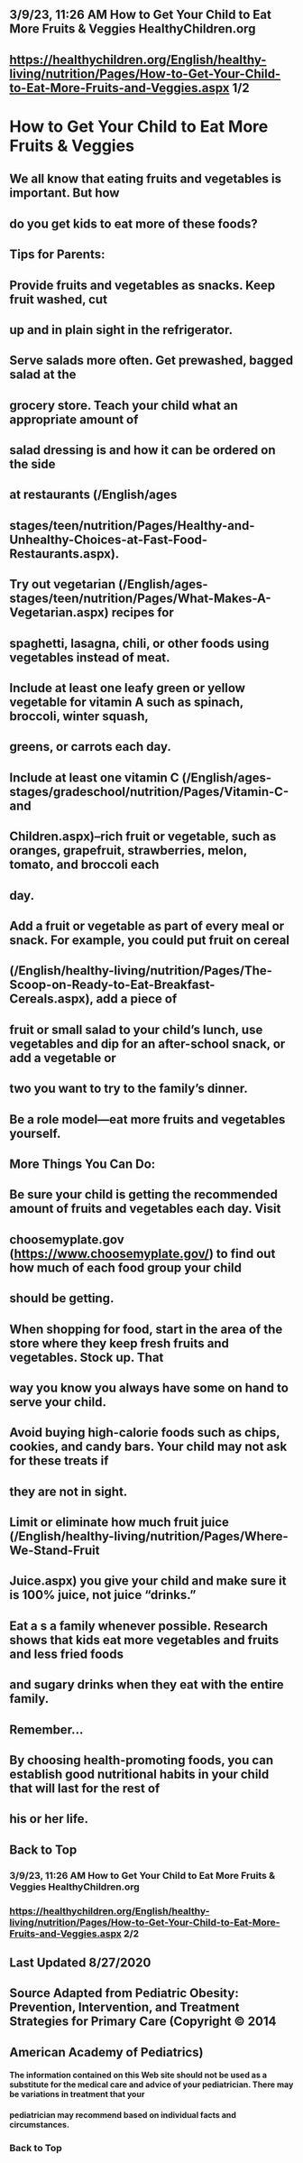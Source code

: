 ## 3/9/23, 11:26 AM How to Get Your Child to Eat More Fruits & Veggies HealthyChildren.org 

## https://healthychildren.org/English/healthy-living/nutrition/Pages/How-to-Get-Your-Child-to-Eat-More-Fruits-and-Veggies.aspx 1/2 

# How to Get Your Child to Eat More Fruits & Veggies 

## We all know that eating fruits and vegetables is important. But how 

## do you get kids to eat more of these foods? 

## Tips for Parents: 

## Provide fruits and vegetables as snacks. Keep fruit washed, cut 

## up and in plain sight in the refrigerator. 

## Serve salads more often. Get prewashed, bagged salad at the 

## grocery store. Teach your child what an appropriate amount of 

## salad dressing is and how it can be ordered on the side 

## at restaurants (/English/ages

## stages/teen/nutrition/Pages/Healthy-and-Unhealthy-Choices-at-Fast-Food-Restaurants.aspx). 

## Try out vegetarian (/English/ages-stages/teen/nutrition/Pages/What-Makes-A-Vegetarian.aspx) recipes for 

## spaghetti, lasagna, chili, or other foods using vegetables instead of meat. 

## Include at least one leafy green or yellow vegetable for vitamin A such as spinach, broccoli, winter squash, 

## greens, or carrots each day. 

## Include at least one vitamin C (/English/ages-stages/gradeschool/nutrition/Pages/Vitamin-C-and

## Children.aspx)–rich fruit or vegetable, such as oranges, grapefruit, strawberries, melon, tomato, and broccoli each 

## day. 

## Add a fruit or vegetable as part of every meal or snack. For example, you could put fruit on cereal 

## (/English/healthy-living/nutrition/Pages/The-Scoop-on-Ready-to-Eat-Breakfast-Cereals.aspx), add a piece of 

## fruit or small salad to your child’s lunch, use vegetables and dip for an after-school snack, or add a vegetable or 

## two you want to try to the family’s dinner. 

## Be a role model—eat more fruits and vegetables yourself. 

## More Things You Can Do: 

## Be sure your child is getting the recommended amount of fruits and vegetables each day. Visit 

## choosemyplate.gov (https://www.choosemyplate.gov/) to find out how much of each food group your child 

## should be getting. 

## When shopping for food, start in the area of the store where they keep fresh fruits and vegetables. Stock up. That 

## way you know you always have some on hand to serve your child. 

## Avoid buying high-calorie foods such as chips, cookies, and candy bars. Your child may not ask for these treats if 

## they are not in sight. 

## Limit or eliminate how much fruit juice (/English/healthy-living/nutrition/Pages/Where-We-Stand-Fruit

## Juice.aspx) you give your child and make sure it is 100% juice, not juice “drinks.” 

## Eat a s a family whenever possible. Research shows that kids eat more vegetables and fruits and less fried foods 

## and sugary drinks when they eat with the entire family. 

## Remember... 

## By choosing health-promoting foods, you can establish good nutritional habits in your child that will last for the rest of 

## his or her life. 

## Back to Top 


### 3/9/23, 11:26 AM How to Get Your Child to Eat More Fruits & Veggies HealthyChildren.org 

### https://healthychildren.org/English/healthy-living/nutrition/Pages/How-to-Get-Your-Child-to-Eat-More-Fruits-and-Veggies.aspx 2/2 

## Last Updated 8/27/2020 

## Source Adapted from Pediatric Obesity: Prevention, Intervention, and Treatment Strategies for Primary Care (Copyright © 2014 

## American Academy of Pediatrics) 

#### The information contained on this Web site should not be used as a substitute for the medical care and advice of your pediatrician. There may be variations in treatment that your 

#### pediatrician may recommend based on individual facts and circumstances. 

### Back to Top 


